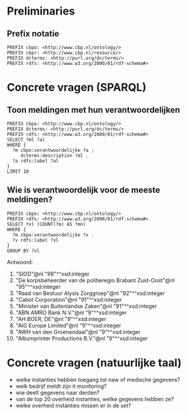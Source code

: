 Preliminaries
=============

Prefix notatie
--------------

```sparql
PREFIX cbpo: <http://www.cbp.nl/ontology/>
PREFIX cbpr: <http://www.cbp.nl/resource/>
PREFIX dcterms: <http://purl.org/dc/terms/>
PREFIX rdfs: <http://www.w3.org/2000/01/rdf-schema#>
```



Concrete vragen (SPARQL)
========================

Toon meldingen met hun verantwoordelijken
-----------------------------------------

```sparql
PREFIX cbpo: <http://www.cbp.nl/ontology/>
PREFIX dcterms: <http://purl.org/dc/terms/>
PREFIX rdfs: <http://www.w3.org/2000/01/rdf-schema#>
SELECT ?ml ?al
WHERE {
  ?m cbpo:verantwoordelijke ?a ;
     dcterms:description ?ml .
  ?a rdfs:label ?al
}
LIMIT 10
```



Wie is verantwoordelijk voor de meeste meldingen?
-------------------------------------------------

```sparql
PREFIX cbpo: <http://www.cbp.nl/ontology/>
PREFIX rdfs: <http://www.w3.org/2000/01/rdf-schema#>
SELECT ?vl (COUNT(?m) AS ?mn)
WHERE {
  ?m cbpo:verantwoordelijke ?v .
  ?v rdfs:label ?vl
}
GROUP BY ?vl
```

Antwoord:
  1. "SIOD"@nl	"98"^^xsd:integer
  2. "De korpsbeheerder van de politieregio Brabant Zuid-Oost"@nl	"95"^^xsd:integer
  3. "Raad van Bestuur Alysis Zorggroep"@nl	"92"^^xsd:integer
  4. "Cabot Corporation"@nl	"91"^^xsd:integer
  5. "Minister van Buitenlandse Zaken"@nl	"91"^^xsd:integer
  6. "ABN AMRO Bank N.V."@nl	"9"^^xsd:integer
  7. "AH BOER, DE"@nl	"9"^^xsd:integer
  8. "AIG Europe Limited"@nl	"9"^^xsd:integer
  9. "AWH van den Groenendaal"@nl	"9"^^xsd:integer
  10. "Albumprinter Productions B.V."@nl	"9"^^xsd:integer


Concrete vragen (natuurlijke taal)
==================================

  * welke instanties hebben toegang tot naw of medische gegevens?
  * welk bedrijf meldt zijn it monitoring?
  * wie deelt gegevens naar derden?
  * van de top 20 overheid instanties, welke gegevens hebben ze?
  * welke overheid instanties missen er in de set?
